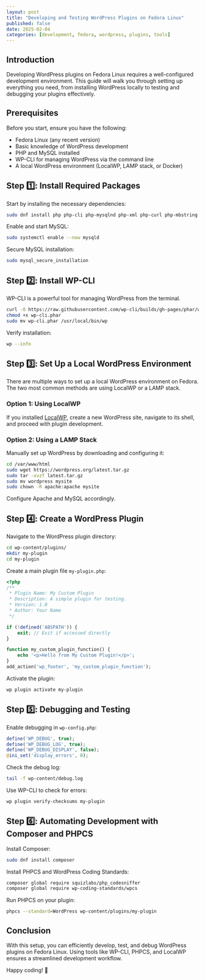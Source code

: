```yaml
---
layout: post
title: "Developing and Testing WordPress Plugins on Fedora Linux"
published: false
date: 2025-02-04
categories: [development, fedora, wordpress, plugins, tools]
---
```


## Introduction

Developing WordPress plugins on Fedora Linux requires a well-configured development environment. This guide will walk you through setting up everything you need, from installing WordPress locally to testing and debugging your plugins effectively.

## Prerequisites

Before you start, ensure you have the following:

- Fedora Linux (any recent version)
- Basic knowledge of WordPress development
- PHP and MySQL installed
- WP-CLI for managing WordPress via the command line
- A local WordPress environment (LocalWP, LAMP stack, or Docker)

## Step 1️⃣: Install Required Packages

Start by installing the necessary dependencies:

```sh
sudo dnf install php php-cli php-mysqlnd php-xml php-curl php-mbstring php-zip unzip git mysql-server
```

Enable and start MySQL:

```sh
sudo systemctl enable --now mysqld
```

Secure MySQL installation:

```sh
sudo mysql_secure_installation
```

## Step 2️⃣: Install WP-CLI

WP-CLI is a powerful tool for managing WordPress from the terminal.

```sh
curl -O https://raw.githubusercontent.com/wp-cli/builds/gh-pages/phar/wp-cli.phar
chmod +x wp-cli.phar
sudo mv wp-cli.phar /usr/local/bin/wp
```

Verify installation:

```sh
wp --info
```

## Step 3️⃣: Set Up a Local WordPress Environment

There are multiple ways to set up a local WordPress environment on Fedora. The two most common methods are using LocalWP or a LAMP stack.

### Option 1: Using LocalWP

If you installed [LocalWP](https://localwp.com/), create a new WordPress site, navigate to its shell, and proceed with plugin development.

### Option 2: Using a LAMP Stack

Manually set up WordPress by downloading and configuring it:

```sh
cd /var/www/html
sudo wget https://wordpress.org/latest.tar.gz
sudo tar -xvzf latest.tar.gz
sudo mv wordpress mysite
sudo chown -R apache:apache mysite
```

Configure Apache and MySQL accordingly.

## Step 4️⃣: Create a WordPress Plugin

Navigate to the WordPress plugin directory:

```sh
cd wp-content/plugins/
mkdir my-plugin
cd my-plugin
```

Create a main plugin file `my-plugin.php`:

```php
<?php
/**
 * Plugin Name: My Custom Plugin
 * Description: A simple plugin for testing.
 * Version: 1.0
 * Author: Your Name
 */

if (!defined('ABSPATH')) {
    exit; // Exit if accessed directly
}

function my_custom_plugin_function() {
    echo '<p>Hello from My Custom Plugin!</p>';
}
add_action('wp_footer', 'my_custom_plugin_function');
```

Activate the plugin:

```sh
wp plugin activate my-plugin
```

## Step 5️⃣: Debugging and Testing

Enable debugging in `wp-config.php`:

```php
define('WP_DEBUG', true);
define('WP_DEBUG_LOG', true);
define('WP_DEBUG_DISPLAY', false);
@ini_set('display_errors', 0);
```

Check the debug log:

```sh
tail -f wp-content/debug.log
```

Use WP-CLI to check for errors:

```sh
wp plugin verify-checksums my-plugin
```

## Step 6️⃣: Automating Development with Composer and PHPCS

Install Composer:

```sh
sudo dnf install composer
```

Install PHPCS and WordPress Coding Standards:

```sh
composer global require squizlabs/php_codesniffer
composer global require wp-coding-standards/wpcs
```

Run PHPCS on your plugin:

```sh
phpcs --standard=WordPress wp-content/plugins/my-plugin
```

## Conclusion

With this setup, you can efficiently develop, test, and debug WordPress plugins on Fedora Linux. Using tools like WP-CLI, PHPCS, and LocalWP ensures a streamlined development workflow.

Happy coding! 🚀
